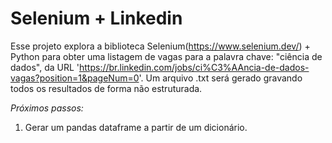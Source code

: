 # Selenium + Linkedin
Esse projeto explora a biblioteca Selenium(https://www.selenium.dev/) + Python para obter uma listagem de vagas para a palavra chave: "ciência de dados", da URL 'https://br.linkedin.com/jobs/ci%C3%AAncia-de-dados-vagas?position=1&pageNum=0'.
Um arquivo .txt será gerado gravando todos os resultados de forma não estruturada.


_Próximos passos:_
1. Gerar um pandas dataframe a partir de um dicionário.
